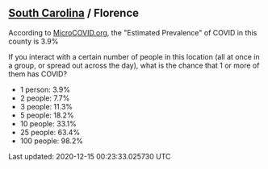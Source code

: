 
## [South Carolina](/united-states/south-carolina) / Florence

According to [MicroCOVID.org](http://microcovid.org),
the "Estimated Prevalence" of COVID in this county is 3.9%

If you interact with a certain number of people in this location
(all at once in a group, or spread out across the day), what is the chance that
1 or more of them has COVID?

- 1 person: 3.9%
- 2 people: 7.7%
- 3 people: 11.3%
- 5 people: 18.2%
- 10 people: 33.1%
- 25 people: 63.4%
- 100 people: 98.2%

Last updated: 2020-12-15 00:23:33.025730 UTC
